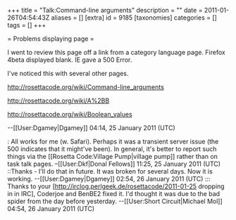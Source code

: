 +++
title = "Talk:Command-line arguments"
description = ""
date = 2011-01-26T04:54:43Z
aliases = []
[extra]
id = 9185
[taxonomies]
categories = []
tags = []
+++

= Problems displaying page =

I went to review this page off a link from a category language page.
Firefox 4beta displayed blank.  IE gave a 500 Error.  

I've noticed this with several other pages.

http://rosettacode.org/wiki/Command-line_arguments


http://rosettacode.org/wiki/A%2BB


http://rosettacode.org/wiki/Boolean_values

--[[User:Dgamey|Dgamey]] 04:14, 25 January 2011 (UTC)

: All works for me (w. Safari). Perhaps it was a transient server issue (the 500 indicates that it might've been). In general, it's better to report such things via the [[Rosetta Code:Village Pump|village pump]] rather than on task talk pages. –[[User:Dkf|Donal Fellows]] 11:25, 25 January 2011 (UTC)
::Thanks - I'll do that in future.  It was broken for several days.  Now it is working.  --[[User:Dgamey|Dgamey]] 02:54, 26 January 2011 (UTC)
::: Thanks to your [http://irclog.perlgeek.de/rosettacode/2011-01-25 dropping in in IRC], Coderjoe and BenBE2 fixed it. I'd thought it was due to the bad spider from the day before yesterday. --[[User:Short Circuit|Michael Mol]] 04:54, 26 January 2011 (UTC)
